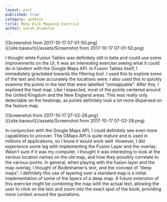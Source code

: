 ```yaml
---
layout: post
published: true
category: updates
title: Moby Dick Mapping Exercise
author: Sarah Aladetan
---
```


![Screenshot from 2017-10-17 07-01-50.png]({{site.baseurl}}/assets/Screenshot from 2017-10-17 07-01-50.png)

I thought while Fusion Tables was definitely still in beta and could use some improvements on the UI, it was an interesting exercise seeing what it could do in tandem with the Google Maps API. In Fusion Tables itself, I immediately gravitated towards the filtering tool. I used this to explore some of the text and how accurately the locations were. I also used this to quickly examine the points in the text that were labelled “unmappable”. After this, I explored the heat map. Like I expected, most of the points centered around the United Kingdom and the New England areas. This was really only detectable on the heatmap, as points definitely look a lot more dispersed on the feature map. 

![Screenshot from 2017-10-17 07-02-28.png]({{site.baseurl}}/assets/Screenshot from 2017-10-17 07-02-28.png)

In conjunction with the Google Maps API, I could definitely see even more capabilities to uncover. The GMaps API is quite mature and is used in millions of applications, so I know it would work well. However, I did experience some lag with implementing the Fusion Layer and the overlay. Wasn’t sure if it was my computer. I thought it was interesting to look at the various location names on the old map, and how they possibly correlate to the various points. In general, when playing with the fusion layer and the map overlay, I thought of Bodenhamer’s text, and the concept of “deep maps”. I definitely this use of layering over a standard map is a initial implementation of some of the layers of a deep map. A future extension of this exercise might be combining the map with the actual text, allowing the user to click on the text and zoom into the exact spot of the book, providing more context around the quotations.

